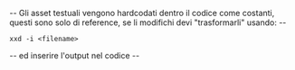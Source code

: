 -- Gli asset testuali vengono hardcodati dentro il codice come costanti, questi sono solo di reference, se li modifichi devi "trasformarli" usando: --
```
xxd -i <filename>
```
-- ed inserire l'output nel codice --
